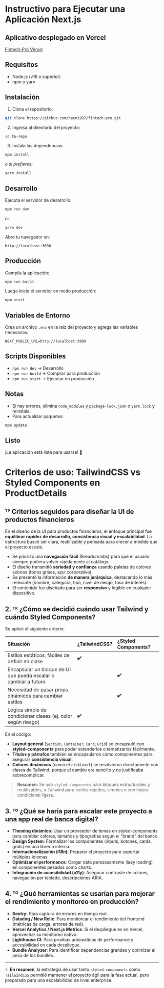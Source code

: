 # Instructivo para Ejecutar una Aplicación Next.js

## Aplicativo desplegado en Vercel

[Fintech-Pro Vercel](https://fintech-pro-two.vercel.app/)

## Requisitos

- Node.js (v18 o superior)
- npm o yarn

## Instalación

1. Clona el repositorio:

```bash
git clone https://github.com/hacm1997/fintech-pro.git
```

2. Ingresa al directorio del proyecto:

```bash
cd tu-repo
```

3. Instala las dependencias:

```bash
npm install
```

_o si prefieres:_

```bash
yarn install
```

## Desarrollo

Ejecuta el servidor de desarrollo:

```bash
npm run dev
```

_o:_

```bash
yarn dev
```

Abre tu navegador en:

```
http://localhost:3000
```

## Producción

Compila la aplicación:

```bash
npm run build
```

Luego inicia el servidor en modo producción:

```bash
npm start
```

## Variables de Entorno

Crea un archivo `.env` en la raiz del proyecto y agrega las variables necesarias:

```env
NEXT_PUBLIC_URL=http://localhost:3000
```

## Scripts Disponibles

- `npm run dev` &rarr; Desarrollo
- `npm run build` &rarr; Compilar para producción
- `npm run start` &rarr; Ejecutar en producción

## Notas

- Si hay errores, elimina `node_modules` y `package-lock.json` o `yarn.lock` y reinstala.
- Para actualizar paquetes:

```bash
npm update
```

## Listo

¡La aplicación está lista para usarse! 🎉

# Criterios de uso: TailwindCSS vs Styled Components en ProductDetails

## ᵀᴾ Criterios seguidos para diseñar la UI de productos financieros

En el diseño de la UI para productos financieros, el enfoque principal fue **equilibrar rapidez de desarrollo, consistencia visual y escalabilidad**. La estructura buscó ser clara, reutilizable y pensada para crecer a medida que el proyecto escale.

- Se priorizó una **navegación fácil** (Breadcrumbs) para que el usuario siempre pudiera volver rápidamente al catálogo.
- El diseño transmitió **seriedad y confianza** usando paletas de colores sobrios (tonos grises, azul corporativo).
- Se presentó la información **de manera jerárquica**, destacando lo más relevante (nombre, categoría, tipo, nivel de riesgo, tasa de interés).
- El contenido fue diseñado para ser **responsivo** y legible en cualquier dispositivo.

## 2. ᵀᴿ ¿Cómo se decidió cuándo usar Tailwind y cuándo Styled Components?

Se aplicó el siguiente criterio:

| Situación                                                       | ¿TailwindCSS? | ¿Styled Components? |
| :-------------------------------------------------------------- | :------------ | :------------------ |
| Estilos estáticos, fáciles de definir en clase                  | ✔️            |                     |
| Encapsular un bloque de UI que pueda escalar o cambiar a futuro |               | ✔️                  |
| Necesidad de pasar props dinámicos para cambiar estilos         |               | ✔️                  |
| Lógica simple de condicionar clases (ej. color según riesgo)    | ✔️            |                     |

En el código:

- **Layout general** (`Section`, `Container`, `Card`, `Grid`) se encapsuló con **styled-components** para poder extenderlos o tematizarlos fácilmente.
- **Títulos y párrafos** también se encapsularon como componentes para asegurar **consistencia visual**.
- **Colores dinámicos** (como el `riskLevel`) se resolvieron directamente con clases de Tailwind, porque el cambio era sencillo y no justificaba sobrecomplicar.

> **Resumen**: Se usó `styled-components` para bloques estructurales y reutilizables, y Tailwind para estilos rápidos, simples o con lógica condicional ligera.

## 3. ᵀᴽ ¿Qué se haría para escalar este proyecto a una app real de banca digital?

- **Theming dinámico**: Usar un proveedor de temas en styled-components para cambiar colores, tamaños y tipografías según el "brand" del banco.
- **Design System**: Formalizar los componentes (inputs, botones, cards, grids) en una librería interna.
- **Internacionalización (i18n)**: Preparar el proyecto para soportar múltiples idiomas.
- **Optimizar el performance**: Cargar data perezosamente (lazy loading) en componentes pesados como charts.
- **Integración de accesibilidad (a11y)**: Asegurar contraste de colores, navegación por teclado, descripciones ARIA.

## 4. ᵀᴼ ¿Qué herramientas se usarían para mejorar el rendimiento y monitoreo en producción?

- **Sentry**: Para captura de errores en tiempo real.
- **Datadog / New Relic**: Para monitorear el rendimiento del frontend (métricas de carga, errores de red).
- **Vercel Analytics / Next.js Metrics**: Si el despliegue es en Vercel, aprovechar su monitoreo nativo.
- **Lighthouse CI**: Para pruebas automáticas de performance y accesibilidad en cada despliegue.
- **Bundle Analyzer**: Para identificar dependencias grandes y optimizar el peso de los bundles.

---

✨ **En resumen**, la estrategia de usar tanto `styled-components` como `TailwindCSS` permitió mantener el proyecto ágil para la fase actual, pero preparado para una escalabilidad de nivel enterprise.
